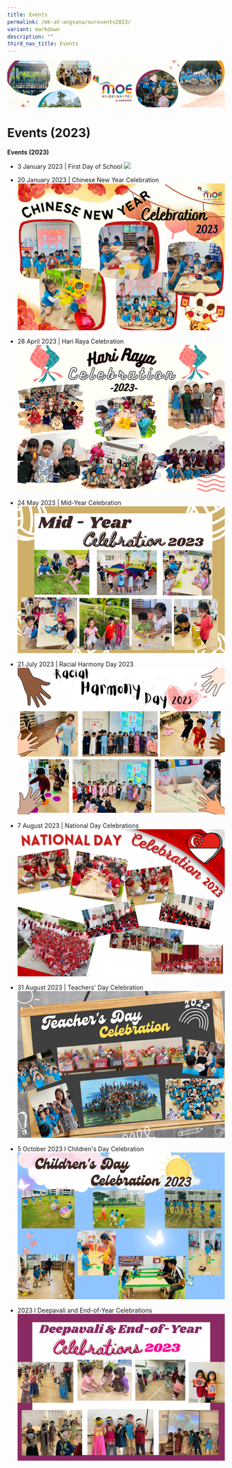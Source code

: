 ```yaml
---
title: Events
permalink: /mk-at-angsana/ourevents2023/
variant: markdown
description: ""
third_nav_title: Events
---
```

![](/images/MK-Angsana.jpg)

Events (2023)
==========
<b>Events (2023)</b>

* 3 January 2023 | First Day of School
![](/images/MK@Angsana/First%20Day%20of%20School%202023%20(New)%20resized.png)

* 20 January 2023 | Chinese New Year Celebration
![CNY 2023](/images/MK@Angsana/Chinese%20New%20Year%20Celebration%202023%20resized.jpg)

* 28 April 2023 | Hari Raya Celebration
![](/images/hari%20raya%20celebrations.png)

* 24 May 2023 | Mid-Year Celebration
![](/images/mid-year%20celebrations.png)

* 21 July 2023 | Racial Harmony Day 2023
![](/images/racial%20harmony%20day_mk.png)

* 7 August 2023 | National Day Celebrations 
![](/images/ndp%20celebrations2023.png)

* 31 August 2023 | Teachers' Day Celebration
![](/images/MK@Angsana/teachers%20day%20celebration%202023.png)

* 5 October 2023 I Children's Day Celebration
![](/images/Children_s_Day_Celebration.png)

*  2023 I Deepavali and End-of-Year Celebrations
![](/images/Deepavali___End_of_Year_Celebrations.png)